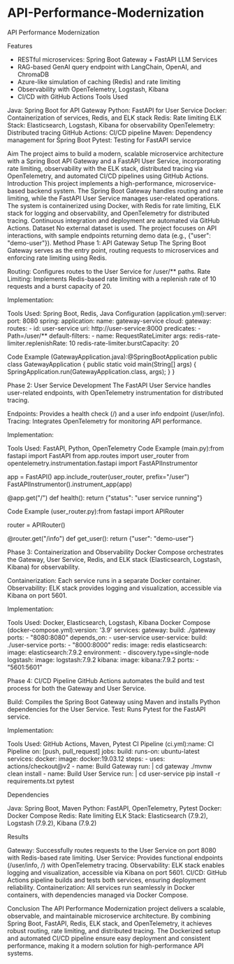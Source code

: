 # API-Performance-Modernization

API Performance Modernization

Features

- RESTful microservices: Spring Boot Gateway + FastAPI LLM Services
- RAG-based GenAI query endpoint with LangChain, OpenAI, and ChromaDB
- Azure-like simulation of caching (Redis) and rate limiting
- Observability with OpenTelemetry, Logstash, Kibana
- CI/CD with GitHub Actions
Tools Used

Java: Spring Boot for API Gateway
Python: FastAPI for User Service
Docker: Containerization of services, Redis, and ELK stack
Redis: Rate limiting
ELK Stack: Elasticsearch, Logstash, Kibana for observability
OpenTelemetry: Distributed tracing
GitHub Actions: CI/CD pipeline
Maven: Dependency management for Spring Boot
Pytest: Testing for FastAPI service

Aim
The project aims to build a modern, scalable microservice architecture with a Spring Boot API Gateway and a FastAPI User Service, incorporating rate limiting, observability with the ELK stack, distributed tracing via OpenTelemetry, and automated CI/CD pipelines using GitHub Actions.
Introduction
This project implements a high-performance, microservice-based backend system. The Spring Boot Gateway handles routing and rate limiting, while the FastAPI User Service manages user-related operations. The system is containerized using Docker, with Redis for rate limiting, ELK stack for logging and observability, and OpenTelemetry for distributed tracing. Continuous integration and deployment are automated via GitHub Actions.
Dataset
No external dataset is used. The project focuses on API interactions, with sample endpoints returning demo data (e.g., {"user": "demo-user"}).
Method
Phase 1: API Gateway Setup
The Spring Boot Gateway serves as the entry point, routing requests to microservices and enforcing rate limiting using Redis.

Routing: Configures routes to the User Service for /user/** paths.
Rate Limiting: Implements Redis-based rate limiting with a replenish rate of 10 requests and a burst capacity of 20.

Implementation:

Tools Used: Spring Boot, Redis, Java
Configuration (application.yml):server:
  port: 8080
spring:
  application:
    name: gateway-service
  cloud:
    gateway:
      routes:
        - id: user-service
          uri: http://user-service:8000
          predicates:
            - Path=/user/**
      default-filters:
        - name: RequestRateLimiter
          args:
            redis-rate-limiter.replenishRate: 10
            redis-rate-limiter.burstCapacity: 20


Code Example (GatewayApplication.java):@SpringBootApplication
public class GatewayApplication {
    public static void main(String[] args) {
        SpringApplication.run(GatewayApplication.class, args);
    }
}



Phase 2: User Service Development
The FastAPI User Service handles user-related endpoints, with OpenTelemetry instrumentation for distributed tracing.

Endpoints: Provides a health check (/) and a user info endpoint (/user/info).
Tracing: Integrates OpenTelemetry for monitoring API performance.

Implementation:

Tools Used: FastAPI, Python, OpenTelemetry
Code Example (main.py):from fastapi import FastAPI
from app.routes import user_router
from opentelemetry.instrumentation.fastapi import FastAPIInstrumentor

app = FastAPI()
app.include_router(user_router, prefix="/user")
FastAPIInstrumentor().instrument_app(app)

@app.get("/")
def health():
    return {"status": "user service running"}


Code Example (user_router.py):from fastapi import APIRouter

router = APIRouter()

@router.get("/info")
def get_user():
    return {"user": "demo-user"}



Phase 3: Containerization and Observability
Docker Compose orchestrates the Gateway, User Service, Redis, and ELK stack (Elasticsearch, Logstash, Kibana) for observability.

Containerization: Each service runs in a separate Docker container.
Observability: ELK stack provides logging and visualization, accessible via Kibana on port 5601.

Implementation:

Tools Used: Docker, Elasticsearch, Logstash, Kibana
Docker Compose (docker-compose.yml):version: '3.9'
services:
  gateway:
    build: ./gateway
    ports:
      - "8080:8080"
    depends_on:
      - user-service
  user-service:
    build: ./user-service
    ports:
      - "8000:8000"
  redis:
    image: redis
  elasticsearch:
    image: elasticsearch:7.9.2
    environment:
      - discovery.type=single-node
  logstash:
    image: logstash:7.9.2
  kibana:
    image: kibana:7.9.2
    ports:
      - "5601:5601"



Phase 4: CI/CD Pipeline
GitHub Actions automates the build and test process for both the Gateway and User Service.

Build: Compiles the Spring Boot Gateway using Maven and installs Python dependencies for the User Service.
Test: Runs Pytest for the FastAPI service.

Implementation:

Tools Used: GitHub Actions, Maven, Pytest
CI Pipeline (ci.yml):name: CI Pipeline
on: [push, pull_request]
jobs:
  build:
    runs-on: ubuntu-latest
    services:
      docker:
        image: docker:19.03.12
    steps:
    - uses: actions/checkout@v2
    - name: Build Gateway
      run: |
        cd gateway
        ./mvnw clean install
    - name: Build User Service
      run: |
        cd user-service
        pip install -r requirements.txt
        pytest



Dependencies

Java: Spring Boot, Maven
Python: FastAPI, OpenTelemetry, Pytest
Docker: Docker Compose
Redis: Rate limiting
ELK Stack: Elasticsearch (7.9.2), Logstash (7.9.2), Kibana (7.9.2)

Results

Gateway: Successfully routes requests to the User Service on port 8080 with Redis-based rate limiting.
User Service: Provides functional endpoints (/user/info, /) with OpenTelemetry tracing.
Observability: ELK stack enables logging and visualization, accessible via Kibana on port 5601.
CI/CD: GitHub Actions pipeline builds and tests both services, ensuring deployment reliability.
Containerization: All services run seamlessly in Docker containers, with dependencies managed via Docker Compose.

Conclusion
The API Performance Modernization project delivers a scalable, observable, and maintainable microservice architecture. By combining Spring Boot, FastAPI, Redis, ELK stack, and OpenTelemetry, it achieves robust routing, rate limiting, and distributed tracing. The Dockerized setup and automated CI/CD pipeline ensure easy deployment and consistent performance, making it a modern solution for high-performance API systems.
